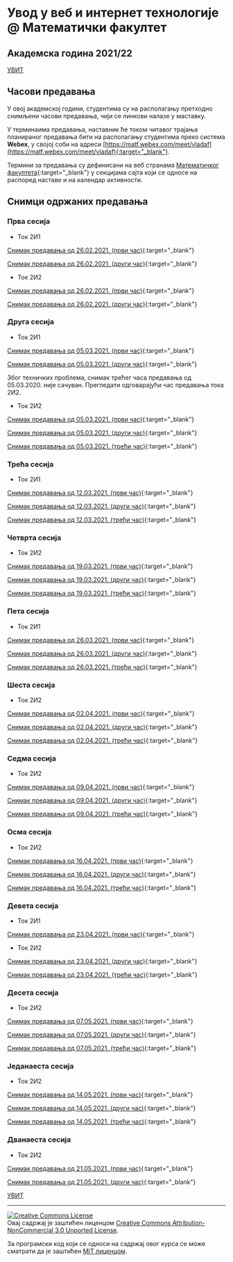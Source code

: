 # Увод у веб и интернет технологије @ Математички факултет

## Академска година 2021/22

[УВИТ](../../README.md)

## Часови предавања

У овој академској години, студентима су на располагању претходно снимљени часови предавања, чији се линкови налазе у маставку.

У терминаима предавања, наставник ће током читавог трајања планираног предавања бити на располагању студентима  преко система **Webex**, у својој соби на адреси [https://matf.webex.com/meet/vladaf](https://matf.webex.com/meet/vladaf){:target="_blank"}.

Термини за предавања су дефинисани на веб странама [Математичког факултета](http://www.math.rs/){:target="_blank"} у секцијама сајта који се односе на распоред наставе и на календар активности.

## Снимци одржаних предавања

### Прва сесија

- Ток 2И1

[Снимак предавања од 26.02.2021. (први час)](https://youtu.be/djAr6S6uSFM){:target="_blank"}

[Снимак предавања од 26.02.2021. (други час)](https://youtu.be/DsJh-W-KoyQ){:target="_blank"}

- Ток 2И2

[Снимак предавања од 26.02.2021. (први час)](https://youtu.be/D_-yVnkPyqU){:target="_blank"}

[Снимак предавања од 26.02.2021. (други час)](https://youtu.be/oEp88DwQmsc){:target="_blank"}

### Друга сесија

- Ток 2И1

[Снимак предавања од 05.03.2021. (први час)](https://youtu.be/2swrIevQBZ8){:target="_blank"}

[Снимак предавања од 05.03.2021. (други час)](https://youtu.be/GdcYvRVHO2o){:target="_blank"}

Због техничких проблема, снимак трећег часа предавања од 05.03.2020. није сачуван.
Прегледати одговарајући час предавања тока 2И2.

- Ток 2И2

[Снимак предавања од 05.03.2021. (први час)](https://youtu.be/T7EWS4cfF3Q){:target="_blank"}

[Снимак предавања од 05.03.2021. (други час)](https://youtu.be/qzvN7LdjFAw){:target="_blank"}

[Снимак предавања од 05.03.2021. (трећи час)](https://youtu.be/rGVb3FgYMsQ){:target="_blank"}

### Трећа сесија

- Ток 2И1

[Снимак предавања од 12.03.2021. (први час)](https://youtu.be/uT5Q_HVcARI){:target="_blank"}

[Снимак предавања од 12.03.2021. (други час)](https://youtu.be/OIyI8sMBi7E){:target="_blank"}

[Снимак предавања од 12.03.2021. (трећи час)](https://youtu.be/9dOuY8pigsk){:target="_blank"}

### Четврта сесија

- Ток 2И2

[Снимак предавања од 19.03.2021. (први час)](https://youtu.be/Xd0ZX3577HY){:target="_blank"}

[Снимак предавања од 19.03.2021. (други час)](https://youtu.be/sPNCXctVRio){:target="_blank"}

[Снимак предавања од 19.03.2021. (трећи час)](https://youtu.be/t9Kh_zEw3DQ){:target="_blank"}

### Пета сесија

- Ток 2И1

[Снимак предавања од 26.03.2021. (први час)](https://youtu.be/lmuz-IiZGiY){:target="_blank"}

[Снимак предавања од 26.03.2021. (други час)](https://youtu.be/r8Il8a-xx5Q){:target="_blank"}

[Снимак предавања од 26.03.2021. (трећи час)](https://youtu.be/LYoIYpPKIcw){:target="_blank"}

### Шеста сесија

- Ток 2И2

[Снимак предавања од 02.04.2021. (први час)](https://youtu.be/GFHKIcXiANk){:target="_blank"}

[Снимак предавања од 02.04.2021. (други час)](https://youtu.be/1Vd_edohm_k){:target="_blank"}

[Снимак предавања од 02.04.2021. (трећи час)](https://youtu.be/syxQMsd9PHk){:target="_blank"}

### Седма сесија

- Ток 2И2

[Снимак предавања од 09.04.2021. (први час)](https://youtu.be/t8HdveGPYqE){:target="_blank"}

[Снимак предавања од 09.04.2021. (други час)](https://youtu.be/tSW6aoxxb3A){:target="_blank"}

[Снимак предавања од 09.04.2021. (трећи час)](https://youtu.be/x3_Eg7bNpuo){:target="_blank"}

### Осма сесија

- Ток 2И2

[Снимак предавања од 16.04.2021. (први час)](https://youtu.be/m0sVqvwkFGo){:target="_blank"}

[Снимак предавања од 16.04.2021. (други час)](https://youtu.be/jbfaAUEbowc){:target="_blank"}

[Снимак предавања од 16.04.2021. (трећи час)](https://youtu.be/r247ErSQphU){:target="_blank"}

### Девета сесија

- Ток 2И1

[Снимак предавања од 23.04.2021. (први час)](https://youtu.be/5ISLbe5g-bg){:target="_blank"}

- Ток 2И2

[Снимак предавања од 23.04.2021. (други час)](https://youtu.be/A3m1SGqDwhM){:target="_blank"}

[Снимак предавања од 23.04.2021. (трећи час)](https://youtu.be/Jgv3xjjLHyw){:target="_blank"}

### Десета сесија

- Ток 2И2

[Снимак предавања од 07.05.2021. (први час)](https://youtu.be/boX-SoePMw8){:target="_blank"}

[Снимак предавања од 07.05.2021. (други час)](https://youtu.be/tzN-4jGSXQU){:target="_blank"}

[Снимак предавања од 07.05.2021. (трећи час)](https://youtu.be/c4A5TWlpJ4M){:target="_blank"}

### Једанаеста сесија

- Ток 2И2

[Снимак предавања од 14.05.2021. (први час)](https://youtu.be/7W28obY294k){:target="_blank"}

[Снимак предавања од 14.05.2021. (други час)](https://youtu.be/h5r-ikaopDo){:target="_blank"}

[Снимак предавања од 14.05.2021. (трећи час)](https://youtu.be/ZrZYqjZLSr0){:target="_blank"}

### Дванаеста сесија

- Ток 2И2

[Снимак предавања од 21.05.2021. (први час)](https://youtu.be/bBxSTd68wPY){:target="_blank"}

[Снимак предавања од 21.05.2021. (други час)](https://youtu.be/DT4x7ZcQkYo){:target="_blank"}

[УВИТ](../../README.md)

---

<a rel="license" href="http://creativecommons.org/licenses/by-nc/3.0/"><img alt="Creative Commons License" style="border-width:0" src="https://i.creativecommons.org/l/by-nc/3.0/88x31.png" /></a><br />Овај садржај је заштићен лиценцом <a rel="license" href="http://creativecommons.org/licenses/by-nc/3.0/">Creative Commons Attribution-NonCommercial 3.0 Unported License</a>.

За програмски код који се односи на садржај овог курса се може сматрати да је заштићен [MIT лиценцом](/LICENSE).
